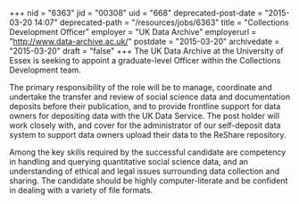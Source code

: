 +++
nid = "6363"
jid = "00308"
uid = "668"
deprecated-post-date = "2015-03-20 14:07"
deprecated-path = "/resources/jobs/6363"
title = "Collections Development Officer"
employer = "UK Data Archive"
employerurl = "http://www.data-archive.ac.uk/"
postdate = "2015-03-20"
archivedate = "2015-03-20"
draft = "false"
+++
The UK Data Archive at the University of Essex is seeking to appoint a
graduate-level Officer within the Collections Development team.

The primary responsibility of the role will be to manage, coordinate and
undertake the transfer and review of social science data and
documentation deposits before their publication, and to provide
frontline support for data owners for depositing data with the UK Data
Service. The post holder will work closely with, and cover for the
administrator of our self-deposit data system to support data owners
upload their data to the ReShare repository.
  
Among the key skills required by the successful candidate are competency
in handling and querying quantitative social science data, and an
understanding of ethical and legal issues surrounding data collection
and sharing. The candidate should be highly computer-literate and be
confident in dealing with a variety of file formats.
